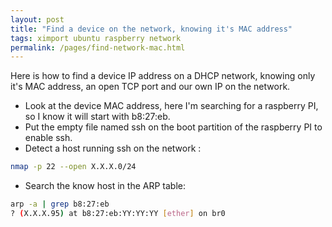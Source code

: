 ```yaml
---
layout: post
title: "Find a device on the network, knowing it's MAC address"
tags: ximport ubuntu raspberry network
permalink: /pages/find-network-mac.html
---
```


Here is how to find a device IP address on a DHCP network, knowing only it's MAC address, an open TCP port
and our own IP on the network.

 - Look at the device MAC address, here I'm searching for a raspberry PI, so I know it will start with b8:27:eb.
 - Put the empty file named ssh on the boot partition of the raspberry PI to enable ssh.
 - Detect a host running ssh on the network : 
```bash
nmap -p 22 --open X.X.X.0/24
```
 - Search the know host in the ARP table:
```bash
arp -a | grep b8:27:eb
? (X.X.X.95) at b8:27:eb:YY:YY:YY [ether] on br0
```
